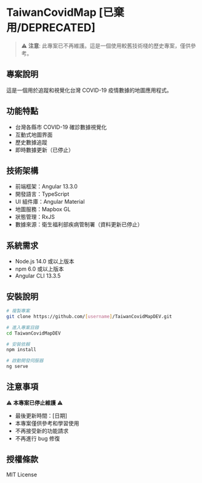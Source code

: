 # TaiwanCovidMap [已棄用/DEPRECATED]

> ⚠️ **注意**: 此專案已不再維護。這是一個使用較舊技術棧的歷史專案，僅供參考。

## 專案說明
這是一個用於追蹤和視覺化台灣 COVID-19 疫情數據的地圖應用程式。

## 功能特點
- 台灣各縣市 COVID-19 確診數據視覺化
- 互動式地圖界面
- 歷史數據追蹤
- 即時數據更新（已停止）

## 技術架構
- 前端框架：Angular 13.3.0
- 開發語言：TypeScript
- UI 組件庫：Angular Material
- 地圖服務：Mapbox GL
- 狀態管理：RxJS
- 數據來源：衛生福利部疾病管制署（資料更新已停止）

## 系統需求
- Node.js 14.0 或以上版本
- npm 6.0 或以上版本
- Angular CLI 13.3.5

## 安裝說明
```bash
# 複製專案
git clone https://github.com/[username]/TaiwanCovidMapDEV.git

# 進入專案目錄
cd TaiwanCovidMapDEV

# 安裝依賴
npm install

# 啟動開發伺服器
ng serve
```

## 注意事項
⚠️ **本專案已停止維護** ⚠️
- 最後更新時間：[日期]
- 本專案僅供參考和學習使用
- 不再接受新的功能請求
- 不再進行 bug 修復

## 授權條款
MIT License
